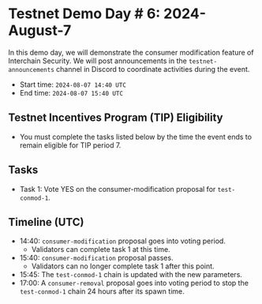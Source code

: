 # Testnet Demo Day # 6: 2024-August-7

In this demo day, we will demonstrate the consumer modification feature of Interchain Security.
We will post announcements in the `testnet-announcements` channel in Discord to coordinate activities during the event.

* Start time: `2024-08-07 14:40 UTC`
* End time: `2024-08-07 15:40 UTC`

## Testnet Incentives Program (TIP) Eligibility

* You must complete the tasks listed below by the time the event ends to remain eligible for TIP period 7.

## Tasks

* Task 1: Vote YES on the consumer-modification proposal for `test-conmod-1`.

## Timeline (UTC)

* 14:40: `consumer-modification` proposal goes into voting period.
  * Validators can complete task 1 at this time.
* 15:40: `consumer-modification` proposal passes.
  * Validators can no longer complete task 1 after this point.
* 15:45: The `test-conmod-1` chain is updated with the new parameters.
* 17:00: A `consumer-removal` proposal goes into voting period to stop the `test-conmod-1` chain 24 hours after its spawn time.
